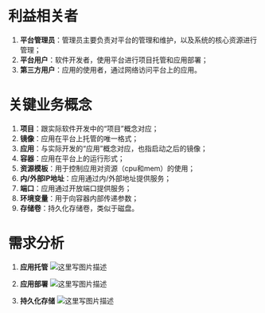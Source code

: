 # 利益相关者
1. **平台管理员**：管理员主要负责对平台的管理和维护，以及系统的核心资源进行管理；
2. **平台用户**：软件开发者，使用平台进行项目托管和应用部署；
3. **第三方用户**：应用的使用者，通过网络访问平台上的应用。

# 关键业务概念
1. **项目**：跟实际软件开发中的“项目”概念对应；
2. **镜像**：应用在平台上托管的唯一格式；
3. **应用**：与实际开发的“应用”概念对应，也指启动之后的镜像；
4. **容器**：应用在平台上的运行形式；
5. **资源模板**：用于控制应用对资源（cpu和mem）的使用；
6. **内/外部IP地址**：应用通过内/外部地址提供服务；
7. **端口**：应用通过开放端口提供服务；
8. **环境变量**：用于向容器内部传递参数；
9. **存储卷**：持久化存储卷，类似于磁盘。

# 需求分析
1. **应用托管**
![这里写图片描述](http://img.blog.csdn.net/20160518160749741)

2. **应用部署**
![这里写图片描述](http://img.blog.csdn.net/20160518160835836)

3. **持久化存储**
![这里写图片描述](http://img.blog.csdn.net/20160518161301326)

